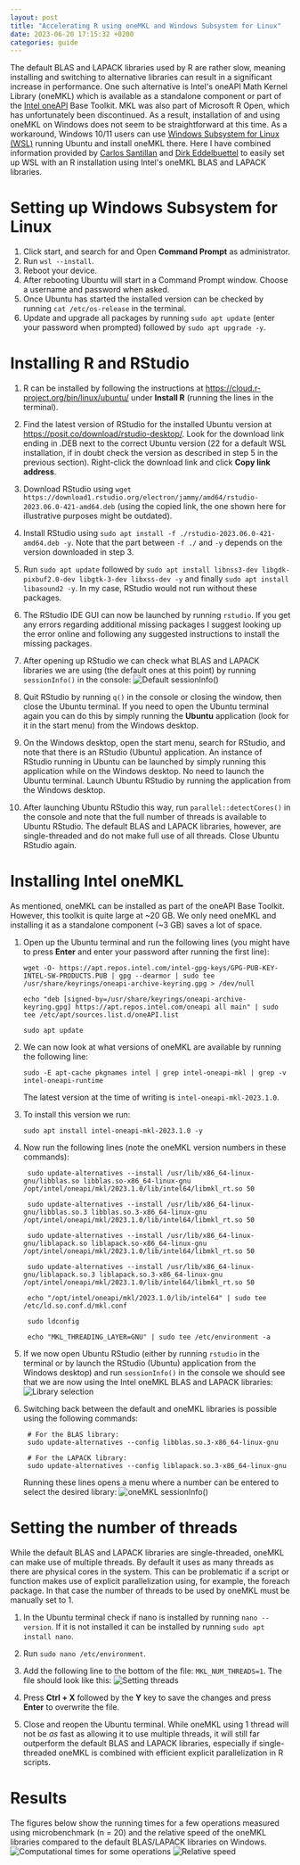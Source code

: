 ```yaml
---
layout: post
title: "Accelerating R using oneMKL and Windows Subsystem for Linux"
date: 2023-06-20 17:15:32 +0200
categories: guide
---
```


The default BLAS and LAPACK libraries used by R are rather slow, meaning installing and switching to alternative libraries can result in a significant increase in performance. One such alternative is Intel's oneAPI Math Kernel Library (oneMKL) which is available as a standalone component or part of the [Intel oneAPI](https://www.intel.com/content/www/us/en/developer/tools/oneapi/overview.html) Base Toolkit. MKL was also part of Microsoft R Open, which has unfortunately been discontinued. As a result, installation of and using oneMKL on Windows does not seem to be straightforward at this time. As a workaround, Windows 10/11 users can use [Windows Subsystem for Linux (WSL)](https://ubuntu.com/wsl) running Ubuntu and install oneMKL there. Here I have combined information provided by [Carlos Santillan](https://csantill.github.io/RPerformanceWBLAS/) and [Dirk Eddelbuettel](http://dirk.eddelbuettel.com/blog/2018/04/15/) to easily set up WSL with an R installation using Intel's oneMKL BLAS and LAPACK libraries.



# Setting up Windows Subsystem for Linux

1.  Click start, and search for and Open **Command Prompt** as administrator.
2.  Run `wsl --install`.
3.  Reboot your device.
4.  After rebooting Ubuntu will start in a Command Prompt window. Choose a username and password when asked.
5.  Once Ubuntu has started the installed version can be checked by running `cat /etc/os-release` in the terminal.
6.  Update and upgrade all packages by running `sudo apt update` (enter your password when prompted) followed by `sudo apt upgrade -y`.



# Installing R and RStudio

1.  R can be installed by following the instructions at <https://cloud.r-project.org/bin/linux/ubuntu/> under **Install R** (running the lines in the terminal).

2.  Find the latest version of RStudio for the installed Ubuntu version at <https://posit.co/download/rstudio-desktop/>. Look for the download link ending in .DEB next to the correct Ubuntu version (22 for a default WSL installation, if in doubt check the version as described in step 5 in the previous section). Right-click the download link and click **Copy link address**.

3.  Download RStudio using `wget https://download1.rstudio.org/electron/jammy/amd64/rstudio-2023.06.0-421-amd64.deb` (using the copied link, the one shown here for illustrative purposes might be outdated).

4.  Install RStudio using `sudo apt install -f ./rstudio-2023.06.0-421-amd64.deb -y`. Note that the part between `-f ./` and `-y` depends on the version downloaded in step 3.

4.  Run `sudo apt update` followed by `sudo apt install libnss3-dev libgdk-pixbuf2.0-dev libgtk-3-dev libxss-dev -y` and finally `sudo apt install libasound2 -y`. In my case, RStudio would not run without these packages.

5.  The RStudio IDE GUI can now be launched by running `rstudio`. If you get any errors regarding additional missing packages I suggest looking up the error online and following any suggested instructions to install the missing packages.

5.  After opening up RStudio we can check what BLAS and LAPACK libraries we are using (the default ones at this point) by running `sessionInfo()` in the console: ![Default sessionInfo()](/assets/sessionInfo_default.png)

6.  Quit RStudio by running `q()` in the console or closing the window, then close the Ubuntu terminal. If you need to open the Ubuntu terminal again you can do this by simply running the **Ubuntu** application (look for it in the start menu) from the Windows desktop.

7.  On the Windows desktop, open the start menu, search for RStudio, and note that there is an RStudio (Ubuntu) application. An instance of RStudio running in Ubuntu can be launched by simply running this application while on the Windows desktop. No need to launch the Ubuntu terminal. Launch Ubuntu RStudio by running the application from the Windows desktop.

8.  After launching Ubuntu RStudio this way, run `parallel::detectCores()` in the console and note that the full number of threads is available to Ubuntu RStudio. The default BLAS and LAPACK libraries, however, are single-threaded and do not make full use of all threads. Close Ubuntu RStudio again.



# Installing Intel oneMKL

As mentioned, oneMKL can be installed as part of the oneAPI Base Toolkit. However, this toolkit is quite large at \~20 GB. We only need oneMKL and installing it as a standalone component (\~3 GB) saves a lot of space.

1.  Open up the Ubuntu terminal and run the following lines (you might have to press **Enter** and enter your password after running the first line):

        wget -O- https://apt.repos.intel.com/intel-gpg-keys/GPG-PUB-KEY-INTEL-SW-PRODUCTS.PUB | gpg --dearmor | sudo tee /usr/share/keyrings/oneapi-archive-keyring.gpg > /dev/null

        echo "deb [signed-by=/usr/share/keyrings/oneapi-archive-keyring.gpg] https://apt.repos.intel.com/oneapi all main" | sudo tee /etc/apt/sources.list.d/oneAPI.list

        sudo apt update

2.  We can now look at what versions of oneMKL are available by running the following line:

        sudo -E apt-cache pkgnames intel | grep intel-oneapi-mkl | grep -v intel-oneapi-runtime

    The latest version at the time of writing is `intel-oneapi-mkl-2023.1.0`.

3.  To install this version we run:

        sudo apt install intel-oneapi-mkl-2023.1.0 -y

4.  Now run the following lines (note the oneMKL version numbers in these commands):

         sudo update-alternatives --install /usr/lib/x86_64-linux-gnu/libblas.so libblas.so-x86_64-linux-gnu /opt/intel/oneapi/mkl/2023.1.0/lib/intel64/libmkl_rt.so 50

         sudo update-alternatives --install /usr/lib/x86_64-linux-gnu/libblas.so.3 libblas.so.3-x86_64-linux-gnu /opt/intel/oneapi/mkl/2023.1.0/lib/intel64/libmkl_rt.so 50

         sudo update-alternatives --install /usr/lib/x86_64-linux-gnu/liblapack.so liblapack.so-x86_64-linux-gnu /opt/intel/oneapi/mkl/2023.1.0/lib/intel64/libmkl_rt.so 50

         sudo update-alternatives --install /usr/lib/x86_64-linux-gnu/liblapack.so.3 liblapack.so.3-x86_64-linux-gnu /opt/intel/oneapi/mkl/2023.1.0/lib/intel64/libmkl_rt.so 50

         echo "/opt/intel/oneapi/mkl/2023.1.0/lib/intel64" | sudo tee /etc/ld.so.conf.d/mkl.conf

         sudo ldconfig

         echo "MKL_THREADING_LAYER=GNU" | sudo tee /etc/environment -a

5.  If we now open Ubuntu RStudio (either by running `rstudio` in the terminal or by launch the RStudio (Ubuntu) application from the Windows desktop) and run `sessionInfo()` in the console we should see that we are now using the Intel oneMKL BLAS and LAPACK libraries: ![Library selection](/assets/libblas_choice.png)

6.  Switching back between the default and oneMKL libraries is possible using the following commands:

         # For the BLAS library:
         sudo update-alternatives --config libblas.so.3-x86_64-linux-gnu

         # For the LAPACK library:
         sudo update-alternatives --config liblapack.so.3-x86_64-linux-gnu

    Running these lines opens a menu where a number can be entered to select the desired library: ![oneMKL sessionInfo()](/assets/sessionInfo_MKL.png)

# Setting the number of threads

While the default BLAS and LAPACK libraries are single-threaded, oneMKL can make use of multiple threads. By default it uses as many threads as there are physical cores in the system. This can be problematic if a script or function makes use of explicit parallelization using, for example, the foreach package. In that case the number of threads to be used by oneMKL must be manually set to 1.

1.  In the Ubuntu terminal check if nano is installed by running `nano --version`. If it is not installed it can be installed by running `sudo apt install nano`.

2.  Run `sudo nano /etc/environment`.

3.  Add the following line to the bottom of the file: `MKL_NUM_THREADS=1`. The file should look like this: ![Setting threads](/assets/set_threads.png)

4.  Press **Ctrl + X** followed by the **Y** key to save the changes and press **Enter** to overwrite the file.

5.  Close and reopen the Ubuntu terminal. While oneMKL using 1 thread will not be *as* fast as allowing it to use multiple threads, it will still far outperform the default BLAS and LAPACK libraries, especially if single-threaded oneMKL is combined with efficient explicit parallelization in R scripts.

# Results

The figures below show the running times for a few operations measured using microbenchmark (n = 20) and the relative speed of the oneMKL libraries compared to the default BLAS/LAPACK libraries on Windows. ![Computational times for some operations](/assets/all_log.png) ![Relative speed](/assets/all_relative.png)

